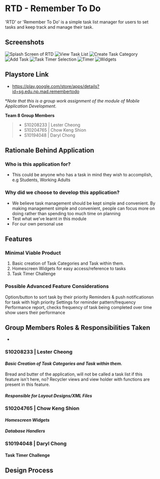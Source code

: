 # RTD - Remember To Do
'RTD' or 'Remember To Do' is a simple task list manager for users to set tasks and keep track and manage their task.

## Screenshots
![Splash Screen of RTD](https://play-lh.googleusercontent.com/7hXt8nTWNb6Hxr7o13YQ8WIj2hmW7ML8yRwXsPwRekZP2aY8dHkh2rru4hMCTAAhF6-d=w1774-h1194-rw)
![View Task List](https://play-lh.googleusercontent.com/izcJLIZ8UQQj3_PIlx7KpKLvqNUDAT385nW4A4E1DFrjHj00o9XJwZgPRoREzPj3FX4=w1774-h1194-rw)
![Create Task Category](https://play-lh.googleusercontent.com/Dgqypkqp9tAnUXnyvD6k81pWX6g-JUNgEDXSunvS7Io-pHC8ECB_QLO5m_REu5V5IRo=w1774-h1194-rw)
![Add Task](https://play-lh.googleusercontent.com/Ux1xUdjiw6NNOevnPYa7KsMeNjWgZp43JXtsetqFmLwxPrQwDdRz-7wFDKJjHqHJOao=w1774-h1194-rw)
![Task Timer Selection](https://play-lh.googleusercontent.com/ALDfBUFn8S2lZ36-wbdJ33QIX7mqK5eD7pDN2esQj8KBkrxDFuXl_N4s5jTNtOa7Nb4=w1774-h1194-rw)
![Timer](https://play-lh.googleusercontent.com/Zj5f7crOmnjp7OLjFqdkOz-Ohd0qgWyR-Chv2Si3E83T6WZGHgOt19hFEph9iuWQ1w=w1774-h1194-rw)
![Widgets](https://play-lh.googleusercontent.com/Y9MzLyjQK5LzrCGZgfnJEeR3ZuAb6-iBvdS9VC0zm0FxeF3S63Hi_u-Mu-1U1zwsT3Ii=w1774-h1194-rw)


## Playstore Link
- https://play.google.com/store/apps/details?id=sg.edu.np.mad.remembertodo

**Note that this is a group work assignment of the module of Mobile Application Development.*

**Team 8 Group Members**
> - S10208233 | Lester Cheong
> - S10204765 | Chow Keng Shion
> - S10194048 | Daryl Chong

##  Rationale Behind Application
### Who is this application for?
- This could be anyone who has a task in mind they wish to accomplish, e.g Students, Working Adults
### Why did we choose to develop this application?
- We believe task management should be kept simple and convenient. By making management simple and convenient, people can focus more on doing rather than spending too much time on planning
- Test what we've learnt in this module
- For our own personal use

## Features
### Minimal Viable Product
1.  Basic creation of Task Categories and Task within them.
2.  Homescreen Widgets for easy access/reference to tasks
3.  Task Timer Challenge

### Possible Advanced Feature Considerations
Option/button to sort task by their priority
Reminders & push notificationsn for task with high priority
Settings for reminder pattern/frequency
Performance report, checks frequency of task being completed over time show users their performance

## Group Members Roles & Responsibilities Taken
-
### S10208233 | Lester Cheong
#### *Basic Creation of Task Categories and Task within them.*
Bread and butter of the application, will not be called a task list if this feature isn't here, no? Recycler views and view holder with functions are present in this feature.
#### *Responsible for Layout Designs/XML Files*

### S10204765 | Chow Keng Shion
#### *Homescreen Widgets*
#### *Database Handlers*

### S10194048 | Daryl Chong
#### Task Timer Challenge


## Design Process

